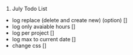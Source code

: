 1. July Todo List
- log replace (delete and create new) (option) []
- log only avaiable hours []
- log per project []
- log max to current date []
- change css []
